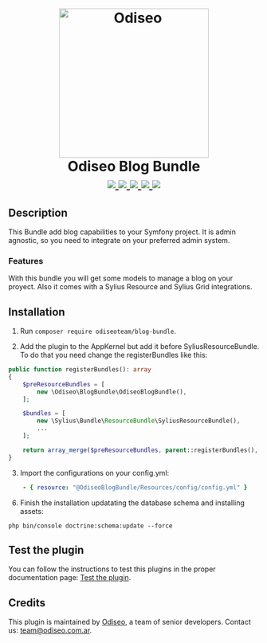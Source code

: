 <h1 align="center">
    <a href="https://odiseo.com.ar/" target="_blank" title="Odiseo">
        <img src="https://github.com/odiseoteam/OdiseoBlogBundle/blob/master/logo_odiseo.png" alt="Odiseo" width="300px" />
    </a>
    <br />
    Odiseo Blog Bundle
    <br />
    <a href="https://packagist.org/packages/odiseoteam/blog-bundle" title="License" target="_blank">
        <img src="https://img.shields.io/packagist/l/odiseoteam/blog-bundle.svg" />
    </a>
    <a href="https://packagist.org/packages/odiseoteam/blog-bundle" title="Version" target="_blank">
        <img src="https://img.shields.io/packagist/v/odiseoteam/blog-bundle.svg" />
    </a>
    <a href="http://travis-ci.org/odiseoteam/OdiseoBlogBundle" title="Build status" target="_blank">
        <img src="https://img.shields.io/travis/odiseoteam/OdiseoBlogBundle/master.svg" />
    </a>
    <a href="https://scrutinizer-ci.com/g/odiseoteam/OdiseoBlogBundle/" title="Scrutinizer" target="_blank">
        <img src="https://img.shields.io/scrutinizer/g/odiseoteam/OdiseoBlogBundle.svg" />
    </a>
    <a href="https://packagist.org/packages/odiseoteam/blog-bundle" title="Total Downloads" target="_blank">
        <img src="https://poser.pugx.org/odiseoteam/blog-bundle/downloads" />
    </a>
</h1>

## Description

This Bundle add blog capabilities to your Symfony project. It is admin agnostic, so you need to integrate on your preferred admin system.

### Features

With this bundle you will get some models to manage a blog on your proyect. Also it comes with a Sylius Resource and Sylius
Grid integrations.

## Installation

1. Run `composer require odiseoteam/blog-bundle`.

2. Add the plugin to the AppKernel but add it before SyliusResourceBundle. To do that you need change the registerBundles like this:

```php
public function registerBundles(): array
{
    $preResourceBundles = [
        new \Odiseo\BlogBundle\OdiseoBlogBundle(),
    ];

    $bundles = [
        new \Sylius\Bundle\ResourceBundle\SyliusResourceBundle(),
        ...
    ];

    return array_merge($preResourceBundles, parent::registerBundles(), $bundles);
}
```
 
3. Import the configurations on your config.yml:
 
```yml
    - { resource: "@OdiseoBlogBundle/Resources/config/config.yml" }
```

6. Finish the installation updatating the database schema and installing assets:
   
```
php bin/console doctrine:schema:update --force
```

## Test the plugin

You can follow the instructions to test this plugins in the proper documentation page: [Test the plugin](doc/tests.md).
    
## Credits

This plugin is maintained by <a href="https://odiseo.com.ar">Odiseo</a>, a team of senior developers. Contact us: <a href="mailto:team@odiseo.com.ar">team@odiseo.com.ar</a>.
